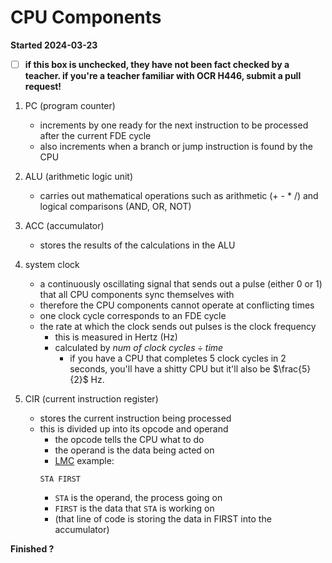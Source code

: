 # CPU Components

**Started 2024-03-23**

- [ ] **if this box is unchecked, they have not been fact checked by a teacher. if you're a teacher familiar with OCR H446, submit a pull request!**

1. PC (program counter)
    - increments by one ready for the next instruction to be processed after the current FDE cycle
    - also increments when a branch or jump instruction is found by the CPU

1. ALU (arithmetic logic unit)
    - carries out mathematical operations such as arithmetic (+ - * /) and logical comparisons (AND, OR, NOT)

1. ACC (accumulator)
    - stores the results of the calculations in the ALU

1. system clock
    - a continuously oscillating signal that sends out a pulse (either 0 or 1) that all CPU components sync themselves with
    - therefore the CPU components cannot operate at conflicting times
    - one clock cycle corresponds to an FDE cycle
    - the rate at which the clock sends out pulses is the clock frequency
        - this is measured in Hertz (Hz)
        - calculated by $num\ of\ clock\ cycles\div{time}$
            - if you have a CPU that completes 5 clock cycles in 2 seconds, you'll have a shitty CPU but it'll also be $\frac{5}{2}$ Hz.

1. CIR (current instruction register)
    - stores the current instruction being processed
    - this is divided up into its opcode and operand
        - the opcode tells the CPU what to do
        - the operand is the data being acted on
        - [LMC](../../2-software-and-software-development/2.4-types-of-programming-languages/TYPES-OF-PROGRAMMING-LANGUAGES.md#lmc) example:
        ```
        STA FIRST
        ```
        - `STA` is the operand, the process going on
        - `FIRST` is the data that `STA` is working on
        - (that line of code is storing the data in FIRST into the accumulator)


**Finished ?**

